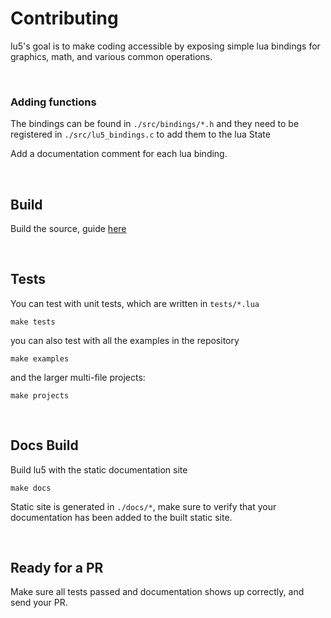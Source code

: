 # Contributing

lu5's goal is to make coding accessible by exposing simple lua bindings for graphics, math, and various common operations.

<br/>

### Adding functions

The bindings can be found in `./src/bindings/*.h` and they need to be registered in `./src/lu5_bindings.c` to add them to the lua State

Add a documentation comment for each lua binding.

<br/>

## Build

Build the source, guide [here](./BUILD.md)

<br/>


## Tests

You can test with unit tests, which are written in `tests/*.lua`

```
make tests
```

you can also test with all the examples in the repository

```
make examples
```

and the larger multi-file projects:

```
make projects
```

<br/>


## Docs Build 

Build lu5 with the static documentation site

```
make docs
```

Static site is generated in `./docs/*`, make sure to verify that your documentation has been added to the built static site.



<br/>

## Ready for a PR

Make sure all tests passed and documentation shows up correctly, and send your PR.